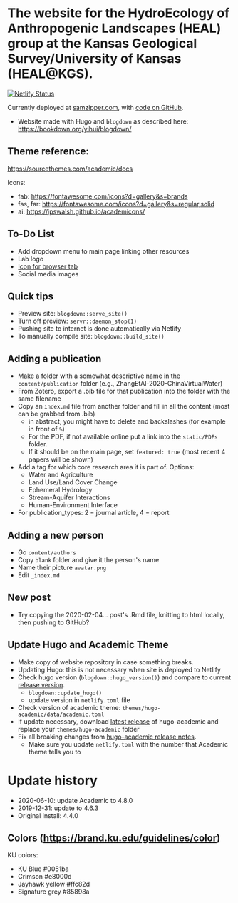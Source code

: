 # The website for the HydroEcology of Anthropogenic Landscapes (HEAL) group at the Kansas Geological Survey/University of Kansas (HEAL@KGS).
[![Netlify Status](https://api.netlify.com/api/v1/badges/8ab46337-8345-446c-8b42-45d8d73db848/deploy-status)](https://app.netlify.com/sites/samzipper/deploys)

Currently deployed at [samzipper.com](https://www.samzipper.com), with [code on GitHub](https://github.com/samzipper/website-HEAL).

 * Website made with Hugo and `blogdown` as described here: https://bookdown.org/yihui/blogdown/

## Theme reference: 
https://sourcethemes.com/academic/docs

Icons:
 * fab: https://fontawesome.com/icons?d=gallery&s=brands
 * fas, far: https://fontawesome.com/icons?d=gallery&s=regular,solid
 * ai: https://jpswalsh.github.io/academicons/

## To-Do List
 * Add dropdown menu to main page linking other resources
 * Lab logo
 * [Icon for browser tab](https://sourcethemes.com/academic/docs/customization/#website-icon)
 * Social media images

## Quick tips
 * Preview site: `blogdown::serve_site()`
 * Turn off preview: `servr::daemon_stop(1)`
 * Pushing site to internet is done automatically via Netlify
  * To manually compile site: `blogdown::build_site()`

## Adding a publication
 * Make a folder with a somewhat descriptive name in the `content/publication` folder (e.g., ZhangEtAl-2020-ChinaVirtualWater)
 * From Zotero, export a .bib file for that publication into the folder with the same filename
 * Copy an `index.md` file from another folder and fill in all the content (most can be grabbed from .bib)
    * in abstract, you might have to delete and backslashes (for example in front of `%`)
    * For the PDF, if not available online put a link into the `static/PDFs` folder.
    * If it should be on the main page, set `featured: true` (most recent 4 papers will be shown)
 * Add a tag for which core research area it is part of. Options:
    * Water and Agriculture
    * Land Use/Land Cover Change
    * Ephemeral Hydrology
    * Stream-Aquifer Interactions
    * Human-Environment Interface
 * For publication_types: 2 = journal article, 4 = report

## Adding a new person
 * Go `content/authors`
 * Copy `blank` folder and give it the person's name
 * Name their picture `avatar.png`
 * Edit `_index.md`

## New post
 * Try copying the 2020-02-04... post's .Rmd file, knitting to html locally, then pushing to GitHub?

## Update Hugo and Academic Theme
 * Make copy of website repository in case something breaks.
 * Updating Hugo: this is not necessary when site is deployed to Netlify
  * Check hugo version (`blogdown::hugo_version()`) and compare to current [release version](https://github.com/gohugoio/hugo/releases).
    * `blogdown::update_hugo()`
    * update version in `netlify.toml` file
 * Check version of academic theme: `themes/hugo-academic/data/academic.toml`
  * If update necessary, download [latest release](https://github.com/gcushen/hugo-academic/releases) of hugo-academic and replace your `themes/hugo-academic` folder
  * Fix all breaking changes from [hugo-academic release notes](https://sourcethemes.com/academic/updates/).
	* Make sure you update `netlify.toml` with the number that Academic theme tells you to

# Update history
 * 2020-06-10: update Academic to 4.8.0
 * 2019-12-31: update to 4.6.3
 * Original install: 4.4.0

## Colors (https://brand.ku.edu/guidelines/color)
KU colors:
  * KU Blue #0051ba
  * Crimson #e8000d
  * Jayhawk yellow #ffc82d
  * Signature grey #85898a